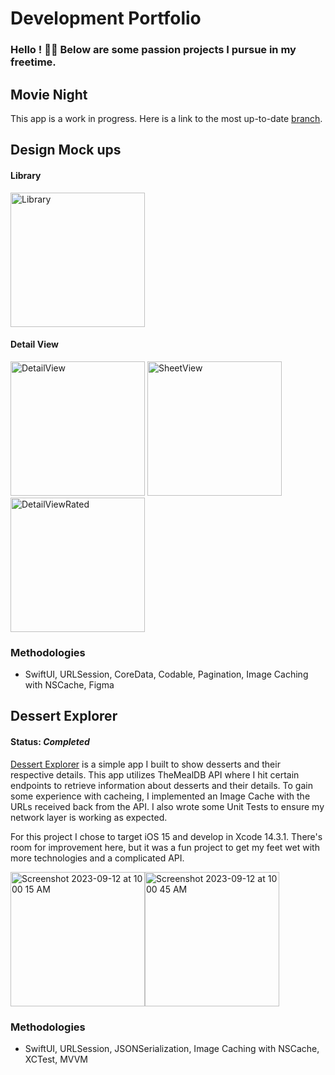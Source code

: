 # Development Portfolio
### Hello ! 🙋‍♂️ Below are some passion projects I pursue in my freetime.

## Movie Night
This app is a work in progress. Here is a link to the most up-to-date [branch](https://github.com/boone5/MovieNight/tree/feature-temp/MovieNight).

## Design Mock ups

#### Library
<img width="215" alt="Library" src="https://github.com/boone5/Dev-Portfolio/assets/67722664/4f8f9952-d0a8-4c96-ba6a-d0aee0c503d5">

#### Detail View
<img width="215" alt="DetailView" src="https://github.com/boone5/Dev-Portfolio/assets/67722664/36266909-a953-4d8e-b543-bdc7d5957416">
<img width="215" alt="SheetView" src="https://github.com/boone5/Dev-Portfolio/assets/67722664/d3832100-b698-421d-b512-94b1c46af3f2">
<img width="215" alt="DetailViewRated" src="https://github.com/boone5/Dev-Portfolio/assets/67722664/3e4bc103-c3c7-42cd-a7f4-8a97f303b95c">

### Methodologies
- SwiftUI, URLSession, CoreData, Codable, Pagination, Image Caching with NSCache, Figma

## Dessert Explorer

#### Status: _Completed_

[Dessert Explorer](https://github.com/boone5/Dessert_Explorer) is a simple app I built to show desserts and their respective details. This app utilizes TheMealDB API where I hit certain endpoints to retrieve information about desserts and their details. To gain some experience with cacheing, I implemented an Image Cache with the URLs received back from the API. I also wrote some Unit Tests to ensure my network layer is working as expected.

For this project I chose to target iOS 15 and develop in Xcode 14.3.1. There's room for improvement here, but it was a fun project to get my feet wet with more technologies and a complicated API.

<img width="215" alt="Screenshot 2023-09-12 at 10 00 15 AM" src="https://github.com/boone5/Dev-Portfolio/assets/67722664/12e054b8-539b-4136-a108-5be0c82f7c77"><img width="215" alt="Screenshot 2023-09-12 at 10 00 45 AM" src="https://github.com/boone5/Dev-Portfolio/assets/67722664/329f10f8-66aa-4f1e-ac84-7f5d31a0f39d">

### Methodologies
- SwiftUI, URLSession, JSONSerialization, Image Caching with NSCache, XCTest, MVVM

<!--## Rocket League App

#### Status: _Abandoned_ 😳

This is an app based off one of my favorite games (Rocket League) that I actually got pretty good at and played at a semi-professional level in college! 🚀

I approached this as a passion project and built out a surface level app with mocked data from the designs I created in Figma. Unfortnuately, it turned into a lot of hoops to jump through to gain API access to their data so I haulted development 😞 One new technology I got experience with was Xcodegen and YML to help with building my project between multiple branches. Was fun to build out and design while it lasted!

#### Figma
<img width="215" alt="Screenshot 2023-09-12 at 9 47 13 AM" src="https://github.com/boone5/Dev-Portfolio/assets/67722664/ae4efc2d-9a3c-466d-b7ae-a8e33ba8dddb"><img width="648" alt="Screenshot 2023-09-12 at 9 47 07 AM" src="https://github.com/boone5/Dev-Portfolio/assets/67722664/759b069d-0355-4810-94c2-eaf84307b47f">

#### iOS 
<img width="215" alt="Screenshot 2023-09-12 at 9 45 44 AM" src="https://github.com/boone5/Dev-Portfolio/assets/67722664/82a41ad0-2373-4f16-8f3f-237926799201"><img width="223" alt="Screenshot 2023-09-12 at 9 45 56 AM" src="https://github.com/boone5/Dev-Portfolio/assets/67722664/49cca244-ad40-46c5-ba95-d7b3ce1d1b05">

### Technologies
- SwiftUI
- Figma
- YML
- Xcodegen
-->
